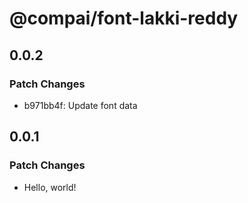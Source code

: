 # @compai/font-lakki-reddy

## 0.0.2

### Patch Changes

- b971bb4f: Update font data

## 0.0.1

### Patch Changes

- Hello, world!
